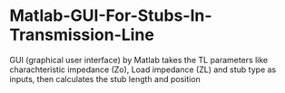 # Matlab-GUI-For-Stubs-In-Transmission-Line
GUI (graphical user interface) by Matlab takes the TL parameters like charachteristic impedance (Zo), Load impedance (ZL)  and stub type as inputs, then calculates the stub length and position
